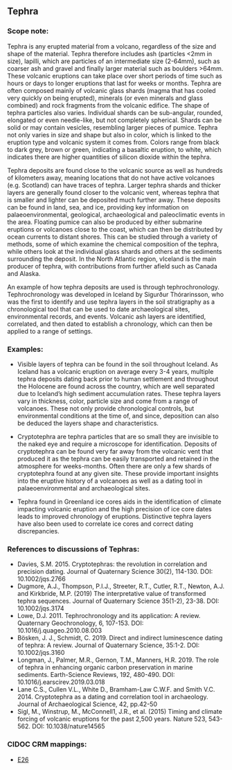 
## Tephra 

###  Scope note: 
Tephra is any erupted material from a volcano, regardless of the size and shape of the material. Tephra therefore includes ash (particles <2mm in size), lapilli, which are particles of an intermediate size (2-64mm), such as coarser ash and gravel and finally larger material such as boulders >64mm. These volcanic eruptions can take place over short periods of time such as hours or days to longer eruptions that last for weeks or months. Tephra are often composed mainly of volcanic glass shards (magma that has cooled very quickly on being erupted), minerals (or even minerals and glass combined) and rock fragments from the volcanic edifice. The shape of tephra particles also varies. Individual shards can be sub-angular, rounded, elongated or even needle-like, but not completely spherical. Shards can be solid or may contain vesicles, resembling larger pieces of pumice. Tephra not only varies in size and shape but also in color, which is linked to the eruption type and volcanic system it comes from. Colors range from black to dark grey, brown or green, indicating a basaltic eruption, to white, which indicates there are higher quantities of silicon dioxide within the tephra.

Tephra deposits are found close to the volcanic source as well as hundreds of kilometers away, meaning locations that do not have active volcanoes (e.g. Scotland) can have traces of tephra. Larger tephra shards and thicker layers are generally found closer to the volcanic vent, whereas tephra that is smaller and lighter can be deposited much further away. These deposits can be found in land, sea, and ice, providing key information on palaeoenvironmental, geological, archaeological and paleoclimatic events in the area. Floating pumice can also be produced by either submarine eruptions or volcanoes close to the coast, which can then be distributed by ocean currents to distant shores. This can be studied through a variety of methods, some of which examine the chemical composition of the tephra, while others look at the individual glass shards and others at the sediments surrounding the deposit. In the North Atlantic region, vIceland is the main producer of tephra, with contributions from further afield such as Canada and Alaska.

An example of how tephra deposits are used is through tephrochronology. Tephrochronology was developed in Iceland by Sigurður Thórarinsson, who was the first to identify and use tephra layers in the soil stratigraphy as a chronological tool that can be used to date archaeological sites, environmental records, and events. Volcanic ash layers are identified, correlated, and then dated to establish a chronology, which can then be applied to a range of settings.

### Examples: 

* Visible layers of tephra can be found in the soil throughout Iceland. As Iceland has a volcanic eruption on average every 3-4 years, multiple tephra deposits dating back prior to human settlement and throughout the Holocene are found across the country, which are well separated due to Iceland’s high sediment accumulation rates. These tephra layers vary in thickness, color, particle size and come from a range of volcanoes. These not only provide chronological controls, but environmental conditions at the time of, and since, deposition can also be deduced the layers shape and characteristics.

* Cryptotephra are tephra particles that are so small they are invisible to the naked eye and require a microscope for identification. Deposits of cryptotephra can be found very far away from the volcanic vent that produced it as the tephra can be easily transported and retained in the atmosphere for weeks-months. Often there are only a few shards of cryptotephra found at any given site. These provide important insights into the eruptive history of a volcanoes as well as a dating tool in palaeoenvironmental and archaeological sites.

* Tephra found in Greenland ice cores aids in the identification of climate impacting volcanic eruption and the high precision of ice core dates leads to improved chronology of eruptions. Distinctive tephra layers have also been used to correlate ice cores and correct dating discrepancies. 

### References to discussions of Tephras:

* Davies, S.M. 2015. Cryptotephras: the revolution in correlation and precision dating. Journal of Quaternary Science 30(2), 114-130. DOI: 10.1002/jqs.2766
* Dugmore, A.J., Thompson, P.I.J., Streeter, R.T., Cutler, R.T., Newton, A.J. and Kirkbride, M.P. (2019) The interpretative value of transformed tephra sequences. Journal of Quaternary Science 35(1-2), 23-38. DOI: 10.1002/jqs.3174
* Lowe, D.J. 2011. Tephrochronology and its application: A review. Quaternary Geochronology, 6, 107-153. DOI: 10.1016/j.quageo.2010.08.003 
* Bösken, J. J., Schmidt, C. 2019. Direct and indirect luminescence dating of tephra: A review. Journal of Quaternary Science, 35:1-2. DOI: 10.1002/jqs.3160
* Longman, J., Palmer, M.R., Gernon, T.M., Manners, H.R. 2019. The role of tephra in enhancing organic carbon preservation in marine sediments. Earth-Science Reviews, 192, 480-490. DOI: 10.1016/j.earscirev.2019.03.018 
* Lane C.S., Cullen V.L., White D., Bramham-Law C.W.F. and Smith V.C. 2014. Cryptotephra as a dating and correlation tool in archaeology. Journal of Archaeological Science, 42, pp.42-50 
* Sigl, M., Winstrup, M., McConnell1, J.R., et al. (2015) Timing and climate forcing of volcanic eruptions for the past 2,500 years. Nature 523, 543-562. DOI: 10.1038/nature14565

### CIDOC CRM mappings: 

* [E26](http://www.cidoc-crm.org/Entity/E26-Physical-Feature/Version-6.2.2)

